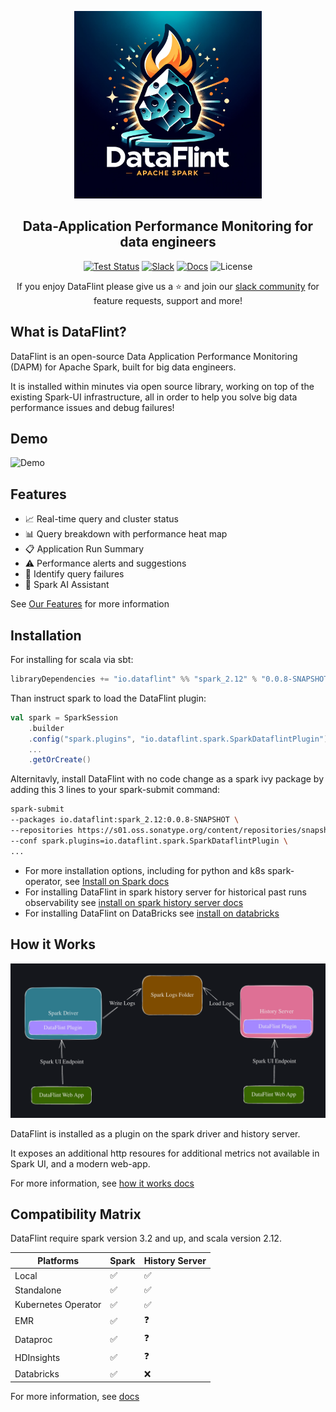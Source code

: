 <p align="center">
<img alt="Logo" src="documentation/resources/logo.png" height="300">
</p>

<h2 align="center">
 Data-Application Performance Monitoring for data engineers
</h2>

<div align="center">

[![Test Status](https://github.com/dataflint/spark/actions/workflows/ci.yml/badge.svg)](https://github.com/your_username/your_repo/actions/workflows/tests.yml)
[![Slack](https://img.shields.io/badge/Slack-Join%20Us-purple)](https://join.slack.com/t/dataflint/shared_invite/zt-28sr3r3pf-Td_mLx~0Ss6D1t0EJb8CNA)
[![Docs](https://img.shields.io/badge/Docs-Read%20the%20Docs-blue)](https://dataflint.gitbook.io/dataflint-for-spark/)
![License](https://img.shields.io/badge/License-Apache%202.0-orange)

If you enjoy DataFlint please give us a ⭐️ and join our [slack community](https://join.slack.com/t/dataflint/shared_invite/zt-28sr3r3pf-Td_mLx~0Ss6D1t0EJb8CNA) for feature requests, support and more!

</div>

## What is DataFlint?

DataFlint is an open-source Data Application Performance Monitoring (DAPM) for Apache Spark, built for big data engineers.

It is installed within minutes via open source library, working on top of the existing Spark-UI infrastructure, all in order to help you solve big data performance issues and debug failures!

## Demo

![Demo](documentation/resources/demo.gif)

## Features

- 📈 Real-time query and cluster status
- 📊 Query breakdown with performance heat map
- 📋 Application Run Summary
- ⚠️ Performance alerts and suggestions
- 👀 Identify query failures
- 🤖 Spark AI Assistant

See [Our Features](https://dataflint.gitbook.io/dataflint-for-spark/overview/our-features) for more information

## Installation

For installing for scala via sbt:
```sbt
libraryDependencies += "io.dataflint" %% "spark_2.12" % "0.0.8-SNAPSHOT"
```

Than instruct spark to load the DataFlint plugin:
```scala
val spark = SparkSession
    .builder
    .config("spark.plugins", "io.dataflint.spark.SparkDataflintPlugin")
    ...
    .getOrCreate()
```

Alternitavly, install DataFlint with no code change as a spark ivy package by adding this 3 lines to your spark-submit command:

```bash
spark-submit
--packages io.dataflint:spark_2.12:0.0.8-SNAPSHOT \
--repositories https://s01.oss.sonatype.org/content/repositories/snapshots \
--conf spark.plugins=io.dataflint.spark.SparkDataflintPlugin \
...
```

* For more installation options, including for python and k8s spark-operator, see [Install on Spark docs](https://dataflint.gitbook.io/dataflint-for-spark/getting-started/install-on-spark)
* For installing DataFlint in spark history server for historical past runs observability see [install on spark history server docs](https://dataflint.gitbook.io/dataflint-for-spark/getting-started/install-on-spark-history-server)
* For installing DataFlint on DataBricks see [install on databricks](https://dataflint.gitbook.io/dataflint-for-spark/getting-started/install-on-spark-history-server)

## How it Works

![How it Works](documentation/resources/howitworks.png)

DataFlint is installed as a plugin on the spark driver and history server.

It exposes an additional http resoures for additional metrics not available in Spark UI, and a modern web-app.

For more information, see [how it works docs](https://dataflint.gitbook.io/dataflint-for-spark/overview/how-it-works)

## Compatibility Matrix

DataFlint require spark version 3.2 and up, and scala version 2.12. 

| Platforms              | Spark | History Server |
|------------------------|-------|----------------|
| Local                  |   ✅   |       ✅       |
| Standalone             |   ✅   |       ✅       |
| Kubernetes Operator    |   ✅   |       ✅       |
| EMR                    |   ✅   |       ❓       |
| Dataproc               |   ✅   |       ❓       |
| HDInsights             |   ✅   |       ❓       |
| Databricks             |   ✅   |       ❌       |

For more information, see [docs](https://dataflint.gitbook.io/dataflint-for-spark/overview/supported-versions)